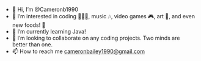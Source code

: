 - 👋 Hi, I’m @Cameronb1990
- 👀 I’m interested in coding 👨🏽‍💻, music 🎶, video games 🎮, art 🎑, and even new foods! 🍛
- 🌱 I’m currently learning Java!
- 💞️ I’m looking to collaborate on any coding projects. Two minds are better than one. 
- 📫 How to reach me cameronbailey1990@gmail.com

<!---
Cameronb1990/Cameronb1990 is a ✨ special ✨ repository because its `README.md` (this file) appears on your GitHub profile.
You can click the Preview link to take a look at your changes.
--->
